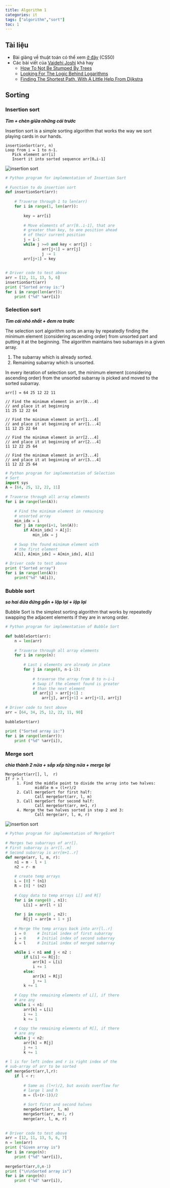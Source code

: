 ```yaml
---
title: Algorithm 1
categories: it
tags: ["algorithm","sort"]
toc: 1
---
```




## Tài liệu

- Bài giảng về thuật toán có thể xem [ở đây](https://www.youtube.com/watch?v=U9o49qwa6hk&t=5132s) (CS50)
- Các bài viết của [Vaidehi Joshi](https://dev.to/vaidehijoshi) khá hay
  - [How To Not Be Stumped By Trees](https://dev.to/vaidehijoshi/how-to-not-be-stumped-by-trees)
  - [Looking For The Logic Behind Logarithms](https://dev.to/vaidehijoshi/looking-for-the-logic-behind-logarithms)
  - [Finding The Shortest Path, With A Little Help From Dijkstra](https://dev.to/vaidehijoshi/finding-the-shortest-path-with-a-little-help-from-dijkstra-cmi)



## Sorting

### Insertion sort

***Tìm + chèn giữa những cái trước***

Insertion sort is a simple sorting algorithm that works the way we sort playing cards in our hands.

 ~~~
insertionSort(arr, n)
Loop from i = 1 to n-1.
	Pick element arr[i]
	Insert it into sorted sequence arr[0…i-1]
 ~~~

![insertion sort](/images/posts/algorithm/insertionsort.png)

~~~ python
# Python program for implementation of Insertion Sort
 
# Function to do insertion sort
def insertionSort(arr):
 
    # Traverse through 1 to len(arr)
    for i in range(1, len(arr)):
 
        key = arr[i]
 
        # Move elements of arr[0..i-1], that are
        # greater than key, to one position ahead
        # of their current position
        j = i-1
        while j >=0 and key < arr[j] :
                arr[j+1] = arr[j]
                j -= 1
        arr[j+1] = key
 
 
# Driver code to test above
arr = [12, 11, 13, 5, 6]
insertionSort(arr)
print ("Sorted array is:")
for i in range(len(arr)):
    print ("%d" %arr[i])
~~~



### Selection sort

***Tìm cái nhỏ nhất + đem ra trước***

The selection sort algorithm sorts an array by repeatedly finding the minimum element (considering ascending order) from unsorted part and putting it at the beginning. The algorithm maintains two subarrays in a given array.

1.  The subarray which is already sorted.
2.  Remaining subarray which is unsorted.

In every iteration of selection sort, the minimum element (considering ascending order) from the unsorted subarray is picked and moved to the sorted subarray.

 ~~~
arr[] = 64 25 12 22 11

// Find the minimum element in arr[0...4]
// and place it at beginning
11 25 12 22 64

// Find the minimum element in arr[1...4]
// and place it at beginning of arr[1...4]
11 12 25 22 64

// Find the minimum element in arr[2...4]
// and place it at beginning of arr[2...4]
11 12 22 25 64

// Find the minimum element in arr[3...4]
// and place it at beginning of arr[3...4]
11 12 22 25 64 
 ~~~

~~~ python
# Python program for implementation of Selection
# Sort
import sys
A = [64, 25, 12, 22, 11]
 
# Traverse through all array elements
for i in range(len(A)):
     
    # Find the minimum element in remaining 
    # unsorted array
    min_idx = i
    for j in range(i+1, len(A)):
        if A[min_idx] > A[j]:
            min_idx = j
             
    # Swap the found minimum element with 
    # the first element        
    A[i], A[min_idx] = A[min_idx], A[i]
 
# Driver code to test above
print ("Sorted array")
for i in range(len(A)):
    print("%d" %A[i]), 
~~~



### Bubble sort

***so hai đứa đứng gần + lặp lại + lặp lại***

Bubble Sort is the simplest sorting algorithm that works by repeatedly swapping the adjacent elements if they are in wrong order.

~~~ python 
# Python program for implementation of Bubble Sort
 
def bubbleSort(arr):
    n = len(arr)
 
    # Traverse through all array elements
    for i in range(n):
 
        # Last i elements are already in place
        for j in range(0, n-i-1):
 
            # traverse the array from 0 to n-i-1
            # Swap if the element found is greater
            # than the next element
            if arr[j] > arr[j+1] :
                arr[j], arr[j+1] = arr[j+1], arr[j]
 
# Driver code to test above
arr = [64, 34, 25, 12, 22, 11, 90]
 
bubbleSort(arr)
 
print ("Sorted array is:")
for i in range(len(arr)):
    print ("%d" %arr[i]), 
~~~



### Merge sort

***chia thành 2 nửa + sắp xếp từng nửa + merge lại***

~~~
MergeSort(arr[], l,  r)
If r > l
     1. Find the middle point to divide the array into two halves:  
             middle m = (l+r)/2
     2. Call mergeSort for first half:   
             Call mergeSort(arr, l, m)
     3. Call mergeSort for second half:
             Call mergeSort(arr, m+1, r)
     4. Merge the two halves sorted in step 2 and 3:
             Call merge(arr, l, m, r)
~~~

![insertion sort](/images/posts/algorithm/merge-sort.png)

~~~ python
# Python program for implementation of MergeSort
 
# Merges two subarrays of arr[].
# First subarray is arr[l..m]
# Second subarray is arr[m+1..r]
def merge(arr, l, m, r):
    n1 = m - l + 1
    n2 = r- m
 
    # create temp arrays
    L = [0] * (n1)
    R = [0] * (n2)
 
    # Copy data to temp arrays L[] and R[]
    for i in range(0 , n1):
        L[i] = arr[l + i]
 
    for j in range(0 , n2):
        R[j] = arr[m + 1 + j]
 
    # Merge the temp arrays back into arr[l..r]
    i = 0     # Initial index of first subarray
    j = 0     # Initial index of second subarray
    k = l     # Initial index of merged subarray
 
    while i < n1 and j < n2 :
        if L[i] <= R[j]:
            arr[k] = L[i]
            i += 1
        else:
            arr[k] = R[j]
            j += 1
        k += 1
 
    # Copy the remaining elements of L[], if there
    # are any
    while i < n1:
        arr[k] = L[i]
        i += 1
        k += 1
 
    # Copy the remaining elements of R[], if there
    # are any
    while j < n2:
        arr[k] = R[j]
        j += 1
        k += 1
 
# l is for left index and r is right index of the
# sub-array of arr to be sorted
def mergeSort(arr,l,r):
    if l < r:
 
        # Same as (l+r)/2, but avoids overflow for
        # large l and h
        m = (l+(r-1))/2
 
        # Sort first and second halves
        mergeSort(arr, l, m)
        mergeSort(arr, m+1, r)
        merge(arr, l, m, r)
 
 
# Driver code to test above
arr = [12, 11, 13, 5, 6, 7]
n = len(arr)
print ("Given array is")
for i in range(n):
    print ("%d" %arr[i]),
 
mergeSort(arr,0,n-1)
print ("\n\nSorted array is")
for i in range(n):
    print ("%d" %arr[i]),
~~~







